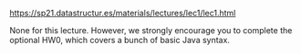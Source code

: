 https://sp21.datastructur.es/materials/lectures/lec1/lec1.html

None for this lecture. 
However, we strongly encourage you to complete the optional HW0, 
which covers a bunch of basic Java syntax.